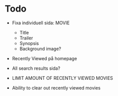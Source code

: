 # Todo

- Fixa individuell sida: MOVIE

  - Title
  - Trailer
  - Synopsis
  - Background image?

- Recently Viewed på homepage
- All search results sida?
- LIMIT AMOUNT OF RECENTLY VIEWED MOVIES
- Ability to clear out recently viewed movies
